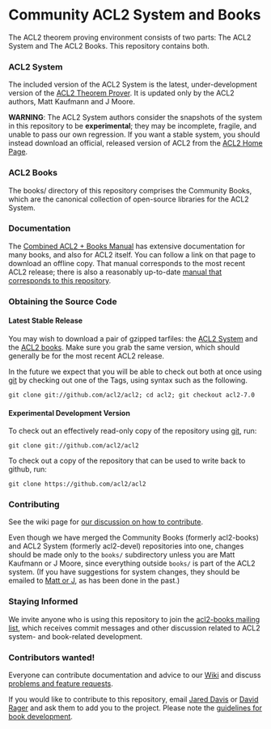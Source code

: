Community ACL2 System and Books
====

The ACL2 theorem proving environment consists of two parts: The ACL2
System and The ACL2 Books.  This repository contains both.

### ACL2 System

The included version of the ACL2 System is the latest, under-development
version of the <a href="http://www.cs.utexas.edu/users/moore/acl2">ACL2
Theorem Prover</a>.  It is updated only by the ACL2 authors, Matt
Kaufmann and J Moore.

**WARNING**: The ACL2 System authors consider the snapshots of the
system in this repository to be **experimental**; they may be
incomplete, fragile, and unable to pass our own regression. If you want
a stable system, you should instead download an official, released
version of ACL2 from the <a
href="http://www.cs.utexas.edu/users/moore/acl2">ACL2 Home Page</a>.


### ACL2 Books

The books/ directory of this repository comprises the Community Books,
which are the canonical collection of open-source libraries for the ACL2
System</a>.

### Documentation

The <a
href="http://www.cs.utexas.edu/users/moore/acl2/current/combined-manual/index.html">Combined
ACL2 + Books Manual</a> has extensive documentation for many books, and
also for ACL2 itself. You can follow a link on that page to download an
offline copy.  That manual corresponds to the most recent ACL2 release;
there is also a reasonably up-to-date <a
href="http://www.cs.utexas.edu/users/moore/acl2/manuals/current/manual/index.html">manual
that corresponds to this repository</a>.


### Obtaining the Source Code

#### Latest Stable Release

You may wish to download a pair of gzipped tarfiles: the <a
href="http://www.cs.utexas.edu/users/moore/acl2/current/HTML/installation/installation.html">ACL2
System</a> and the <a href="http://acl2.org/index.html">ACL2 books</a>.
Make sure you grab the same version, which should generally be for the
most recent ACL2 release.

In the future we expect that you will be able to check out both at once
using <a href="http://git-scm.com">git</a> by checking out one of the
Tags, using syntax such as the following.

`git clone git://github.com/acl2/acl2; cd acl2; git checkout acl2-7.0`


#### Experimental Development Version

To check out an effectively read-only copy of the repository using <a
href="http://git-scm.com">git</a>, run:

`git clone git://github.com/acl2/acl2`

To check out a copy of the repository that can be used to write back to
github, run:

`git clone https://github.com/acl2/acl2`

### Contributing

See the wiki page for <a
href="https://code.google.com/p/acl2-books/wiki/ACL2RepoGitTips">our
discussion on how to contribute</a>.

Even though we have merged the Community Books (formerly acl2-books) and
ACL2 System (formerly acl2-devel) repositories into one, changes should
be made only to the `books/` subdirectory unless you are Matt Kaufmann
or J Moore, since everything outside `books/` is part of the ACL2
system.  (If you have suggestions for system changes, they should be
emailed to <a href="mailto:kaufmann@cs.utexas.edu">Matt or J</a>, as has
been done in the past.)

### Staying Informed

We invite anyone who is using this repository to join the <a
href="http://groups.google.com/group/acl2-books">acl2-books mailing
list</a>, which receives commit messages and other discussion related to
ACL2 system- and book-related development.


### Contributors wanted!

Everyone can contribute documentation and advice to our <a
href="http://code.google.com/p/acl2-books/w/list">Wiki</a> and discuss
<a href="http://code.google.com/p/acl2-books/issues/list">problems and
feature requests</a>.

If you would like to contribute to this repository, email <a
href="mailto:jared@centtech.com">Jared Davis</a> or <a
href="mailto:ragerdl@gmail.com">David Rager</a> and ask them to add you
to the project.  Please note the <a
href="http://code.google.com/p/acl2-books/wiki/CommittingCode">guidelines
for book development</a>.
